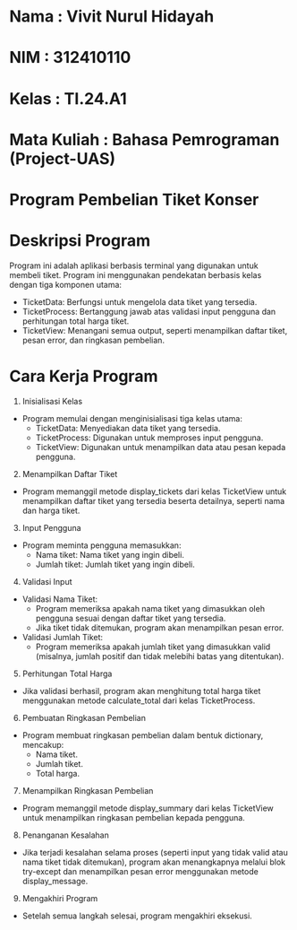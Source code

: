 # Nama : Vivit Nurul Hidayah
# NIM : 312410110
# Kelas : TI.24.A1
# Mata Kuliah : Bahasa Pemrograman (Project-UAS)

# Program Pembelian Tiket Konser
# Deskripsi Program 
Program ini adalah aplikasi berbasis terminal yang digunakan untuk membeli tiket. Program ini menggunakan pendekatan berbasis kelas dengan tiga komponen utama:

- TicketData: Berfungsi untuk mengelola data tiket yang tersedia.
- TicketProcess: Bertanggung jawab atas validasi input pengguna dan perhitungan total harga tiket.
- TicketView: Menangani semua output, seperti menampilkan daftar tiket, pesan error, dan ringkasan pembelian.

# Cara Kerja Program 
1. Inisialisasi Kelas
- Program memulai dengan menginisialisasi tiga kelas utama:
    - TicketData: Menyediakan data tiket yang tersedia.
    - TicketProcess: Digunakan untuk memproses input pengguna.
    - TicketView: Digunakan untuk menampilkan data atau pesan kepada pengguna.

2. Menampilkan Daftar Tiket
- Program memanggil metode display_tickets dari kelas TicketView untuk menampilkan daftar tiket yang tersedia beserta detailnya, seperti nama dan harga tiket.

3. Input Pengguna
- Program meminta pengguna memasukkan:
    - Nama tiket: Nama tiket yang ingin dibeli.
    - Jumlah tiket: Jumlah tiket yang ingin dibeli.

4. Validasi Input
- Validasi Nama Tiket:
    - Program memeriksa apakah nama tiket yang dimasukkan oleh pengguna sesuai dengan daftar tiket yang tersedia.
    - Jika tiket tidak ditemukan, program akan menampilkan pesan error.
- Validasi Jumlah Tiket:
    - Program memeriksa apakah jumlah tiket yang dimasukkan valid (misalnya, jumlah positif dan tidak melebihi batas yang ditentukan).

5. Perhitungan Total Harga
- Jika validasi berhasil, program akan menghitung total harga tiket menggunakan metode calculate_total dari kelas TicketProcess.

6. Pembuatan Ringkasan Pembelian
- Program membuat ringkasan pembelian dalam bentuk dictionary, mencakup:
    - Nama tiket.
    - Jumlah tiket.
    - Total harga.

7. Menampilkan Ringkasan Pembelian
- Program memanggil metode display_summary dari kelas TicketView untuk menampilkan ringkasan pembelian kepada pengguna.

8. Penanganan Kesalahan
- Jika terjadi kesalahan selama proses (seperti input yang tidak valid atau nama tiket tidak ditemukan), program akan menangkapnya melalui blok try-except dan menampilkan pesan error menggunakan metode display_message.

9. Mengakhiri Program
- Setelah semua langkah selesai, program mengakhiri eksekusi.
